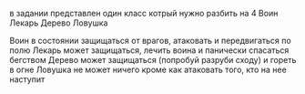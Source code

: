 в задании представлен один класс котрый нужно разбить на 4
Воин
Лекарь
Дерево
Ловушка

Воин в состоянии защищаться от врагов, атаковать и передвигаться по полю
Лекарь может защищаться, лечить воина и панически спасаться бегством
Дерево может защищаться (попробуй разруби сходу) и гореть в огне
Ловушка не может ничего кроме как атаковать того, кто на нее наступит
